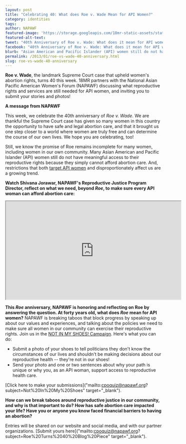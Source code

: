 ```yaml
---
layout: post
title: "Celebrating 40: What does Roe v. Wade Mean for API Women?"	
category: identities
tags:
author: NAPAWF
featured-image: 'https://storage.googleapis.com/18mr-static-assets/static/images/featured/2013-01-24-napawf-capitol.JPG'
featured-alt-text: 
tweet: "40th Anniversary of Roe v. Wade: What does it mean for API women? @napawf #18MR"
facebook: "40th Anniversary of Roe v. Wade: What does it mean for API women? A message from @napawf"
blurb: "Asian American and Pacific Islander (API) women still do not have meaningful access to their reproductive rights because they simply cannot afford abortion care. And, restrictions that both target API women and disproportionately affect us are a growing trend."
permalink: /2013/01/roe-vs-wade-40-anniversary.html
slug: roe-vs-wade-40-anniversary
---
```

		
<strong>Roe v. Wade</strong>, the landmark Supreme Court case that upheld women's abortion rights, turns 40 this week. 18MR partners with the National Asian Pacific American Women's Forum (NAPAWF) discussing what reproductive rights and services are still needed for API women, and inviting you to submit your stories and photos!

<strong> A message from NAPAWF</strong>

This week, we celebrate the 40th anniversary of <em>Roe v. Wade</em>. We are thankful the Supreme Court case has given so many women in this country the opportunity to have safe and legal abortion care, and that it brought us one step closer to a world where women are truly free and can determine the course of our own lives. We hope you are celebrating, too!

Still, we know the promise of Roe remains incomplete for many women, including women in our own community. Many Asian American and Pacific Islander (API) women still do not have meaningful access to their reproductive rights because they simply cannot afford abortion care. And, restrictions that both [target API women]("http://salsa.democracyinaction.org/dia/track.jsp?v=2&amp;c=r36UcOOf12MJOi%2Brrwtg9AF2%2FRz4jr2w"target="_blank") and disproportionately affect us are a growing trend.

<strong>Watch Shivana Jorawar, NAPAWF's Reproductive Justice Program Director, reflect on what we need, beyond <em>Roe</em>, to make sure every API woman can afford abortion care:</strong>

<iframe src="http://www.youtube.com/embed/dB9r_78--Ms?rel=0" width="560" height="315"></iframe>

<strong>This <em>Roe</em> anniversary, NAPAWF is honoring and reflecting on Roe by answering the question. At forty years old, what does <em>Roe</em> mean for API women?</strong> NAPAWF is breaking taboos that block progress by speaking up about our values and experiences, and talking about the policies we need to make sure all women in our community can exercise their reproductive rights. Join us in the [NOT IN MY SHOES! Campaign]("https://napawf.org/programs/reproductive-justice-2/2014-roe-anniversary-campaign/roe/notinmyshoes/"). Here's what you can do:

<ul>
<li>Submit a photo of your shoes to tell politicians they don't know the circumstances of our lives and shouldn't be making decisions about our reproductive health -- they're not in our shoes!</li>
<li> Send your photo and one or two sentences about why your path is unique or why you, as an API woman, support access to reproductive health care.</li> 
</ul>

[Click here to make your submissions]("mailto:cpoquiz@napawf.org?subject=Not%20In%20My%20Shoes" target="_blank").

<strong> How can we break taboos around reproductive justice in our community, and why is that important to do? How has safe abortion care impacted your life? Have you or anyone you know faced financial barriers to having an abortion? </strong>

Entries will be shared on our website and social media, and with our partner organizations. [Submit yours here]("mailto:cpoquiz@napawf.org?subject=Roe%20Turns%2040%20Blog%20Piece" target="_blank").